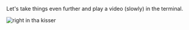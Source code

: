 Let's take things even further and play a video (slowly) in the terminal.

![right in tha kisser](https://github.com/kiddico/lit/raw/master/video_playback/sample_playback.gif "Cool flip though...")
